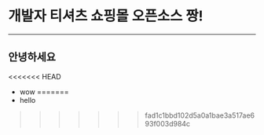 # 개발자 티셔츠 쇼핑몰 오픈소스 짱!
---
## 안녕하세요
<<<<<<< HEAD
- wow
=======
- hello
>>>>>>> fad1c1bbd102d5a0a1bae3a517ae693f003d984c
